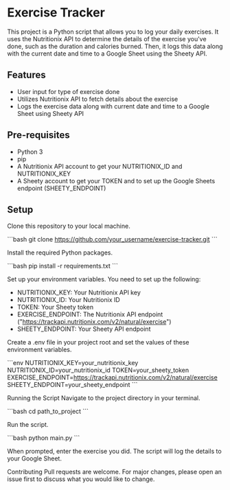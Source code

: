 # Exercise Tracker

This project is a Python script that allows you to log your daily exercises. It uses the Nutritionix API to determine the details of the exercise you've done, such as the duration and calories burned. Then, it logs this data along with the current date and time to a Google Sheet using the Sheety API.

## Features

- User input for type of exercise done
- Utilizes Nutritionix API to fetch details about the exercise
- Logs the exercise data along with current date and time to a Google Sheet using Sheety API

## Pre-requisites

- Python 3
- pip
- A Nutritionix API account to get your NUTRITIONIX_ID and NUTRITIONIX_KEY
- A Sheety account to get your TOKEN and to set up the Google Sheets endpoint (SHEETY_ENDPOINT)

## Setup

Clone this repository to your local machine.

\```bash
git clone https://github.com/your_username/exercise-tracker.git
\```

Install the required Python packages.

\```bash
pip install -r requirements.txt
\```

Set up your environment variables. You need to set up the following:

- NUTRITIONIX_KEY: Your Nutritionix API key
- NUTRITIONIX_ID: Your Nutritionix ID
- TOKEN: Your Sheety token
- EXERCISE_ENDPOINT: The Nutritionix API endpoint ("https://trackapi.nutritionix.com/v2/natural/exercise")
- SHEETY_ENDPOINT: Your Sheety API endpoint

Create a .env file in your project root and set the values of these environment variables.

\```env
NUTRITIONIX_KEY=your_nutritionix_key
NUTRITIONIX_ID=your_nutritionix_id
TOKEN=your_sheety_token
EXERCISE_ENDPOINT=https://trackapi.nutritionix.com/v2/natural/exercise
SHEETY_ENDPOINT=your_sheety_endpoint
\```

Running the Script
Navigate to the project directory in your terminal.

\```bash
cd path_to_project
\```

Run the script.

\```bash
python main.py
\```

When prompted, enter the exercise you did. The script will log the details to your Google Sheet.

Contributing
Pull requests are welcome. For major changes, please open an issue first to discuss what you would like to change.
